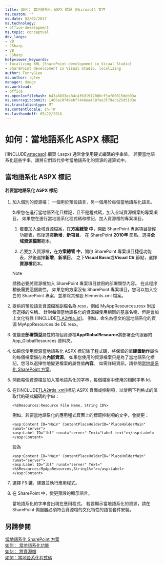 ```yaml
---
title: 如何： 當地語系化 ASPX 標記 |Microsoft 文件
ms.custom: ''
ms.date: 02/02/2017
ms.technology:
- office-development
ms.topic: conceptual
dev_langs:
- VB
- CSharp
- VB
- CSharp
helpviewer_keywords:
- localizing XML [SharePoint development in Visual Studio]
- SharePoint development in Visual Studio, localizing
author: TerryGLee
ms.author: tglee
manager: douge
ms.workload:
- office
ms.openlocfilehash: b43a8833ea84c4f6d191200bcf3af80815deb03a
ms.sourcegitcommit: 1466ac0f49ebf7448ea4507ae3f79acb25d51d3e
ms.translationtype: MT
ms.contentlocale: zh-TW
ms.lasthandoff: 05/22/2018
---
```

# <a name="how-to-localize-aspx-markup"></a>如何：當地語系化 ASPX 標記
  [!INCLUDE[vstecasp](../sharepoint/includes/vstecasp-md.md)] 網頁 (.aspx) 通常會使用硬式編碼的字串值。 若要當地語系化這些字串，請將它們取代參考當地語系化的資源的運算式中。  
  
## <a name="localizing-aspx-markup"></a>當地語系化 ASPX 標記  
  
#### <a name="to-localize-aspx-markup"></a>若要當地語系化 ASPX 標記  
  
1.  加入個別的資源檔： 一個用於預設語言，另一個用於每個當地語系化語言。  
  
     如果您在進行當地語系化只標記，且不是程式碼，加入全域資源檔案的專案項目。 如果您在進行當地語系化程式碼和標記，加入資源檔的專案項目。  
  
    1.  若要加入全域資源檔案，在**方案總管 中**，開啟 SharePoint 專案項目捷徑功能表，然後選擇**新增**，**新項目**。 在 SharePoint **2010年** 節點，選擇**全域資源檔案**範本。  
  
    2.  若要加入資源檔，在**方案總管 中**，開啟 SharePoint 專案項目捷徑功能表，然後選擇**新增**，**新項目**。 之下**Visual Basic**或**Visual C#**  節點，選擇**資源檔**範本。  
  
    > [!NOTE]  
    >  請務必要將資源檔加入 SharePoint 專案項目啟用的部署類型內容。 在此程序稍後需要這個屬性。 如果您的方案沒有 SharePoint 專案項目，您可以加入空白的 SharePoint 專案，並移除其預設 Elements.xml 檔案。  
  
2.  提供的預設語言資源檔案副檔名為.resx，例如 MyAppResources.resx 附加您選擇的名稱。 針對每個當地語系化的資源檔使用相同的基底名稱，但是會加上文化特性 [!INCLUDE[TLA2#tla_id](../sharepoint/includes/tla2sharptla-id-md.md)]。 例如，命名為德文的當地語系化的資源 MyAppResources.de DE.resx。  
  
3.  值變更**部署類型**屬性的每個資源檔**AppGlobalResource**將部署至伺服器的 App_GlobalResources 資料夾。  
  
4.  如果您使用資源當地語系化 ASPX 標記除了程式碼，將保留的值**建置動作**屬性的每個檔案儲存為**內嵌資源**。 如果您使用的資源檔案只是為了當地語系化標記，您可以選擇性地變更檔案的屬性值**內容**。 如需詳細資訊，請參閱[當地語系化 SharePoint 方案](../sharepoint/localizing-sharepoint-solutions.md)。  
  
5.  開啟每個資源檔並加入當地語系化的字串，每個檔案中使用的相同字串 Id。  
  
6.  在[!INCLUDE[TLA2#tla_xml](../sharepoint/includes/tla2sharptla-xml-md.md)]標記 ASPX 頁面或控制項，以使用下列格式的值取代的硬式編碼的字串：  
  
    ```aspx-csharp  
    <%$Resources:Resource File Name, String ID%>  
    ```  
  
     例如，若要當地語系化的應用程式頁面上的標籤控制項的文字，會變更：  
  
    ```aspx-csharp  
    <asp:Content ID="Main" ContentPlaceHolderID="PlaceHolderMain" runat="server">  
    <asp:Label ID="lbl" runat="server" Text="Label text"></asp:Label>  
    </asp:Content>  
    ```  
  
     設為  
  
    ```aspx-csharp  
    <asp:Content ID="Main" ContentPlaceHolderID="PlaceHolderMain" runat="server">  
    <asp:Label ID="lbl" runat="server" Text="<%$Resources:MyAppResources,String1%>"></asp:Label>  
    </asp:Content>  
    ```  
  
7.  選擇 F5 鍵，建置並執行應用程式。  
  
8.  在 SharePoint 中，變更預設的顯示語言。  
  
     當地語系化的字串會出現在應用程式。 若要顯示當地語系化的資源，請在 SharePoint 伺服器必須符合資源檔的文化特性的語言套件安裝。  
  
## <a name="see-also"></a>另請參閱  
 [當地語系化 SharePoint 方案](../sharepoint/localizing-sharepoint-solutions.md)   
 [如何： 當地語系化功能](../sharepoint/how-to-localize-a-feature.md)   
 [如何： 將資源檔](../sharepoint/how-to-add-a-resource-file.md)   
 [如何：當地語系化程式碼](../sharepoint/how-to-localize-code.md)  
  
  
